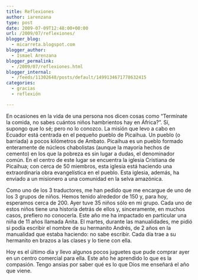 ```yaml
---
title: Reflexiones
author: iarenzana
type: post
date: 2009-07-09T12:48:00+00:00
url: /2009/07/reflexiones/
blogger_blog:
  - micarreta.blogspot.com
blogger_author:
  - Ismael Arenzana
blogger_permalink:
  - /2009/07/reflexiones.html
blogger_internal:
  - /feeds/11302648/posts/default/1499134671778632415
categories:
  - gracias
  - reflexión

---
```

En ocasiones en la vida de una persona nos dicen cosas como &#8220;Termínate la comida, no sabes cuántos niños hambrientos hay en África?&#8221;. Sí, supongo que lo sé; pero no lo conozco. La misión que levo a cabo en Ecuador está centrada en el pequeño pueblo de Picaihua. Un pueblo (o barriada) a pocos kilómetros de Ambato. Picaihua es un pueblo formado enteramente de núcleos chabolistas (aunque la mayoría hechos de cemento) en los que la pobreza es sin lugar a dudas, el denominador común. En el centro de este lugar se encuentra la iglesia Cristiana de Picaihua; con cerca de 50 miembros, esta iglesia está haciendo una extraordinaria obra evangelística en el pueblo. Esta iglesia, además, ha enviado a un misionero a una comunidad en la selva amazónica.

Como uno de los 3 traductores, me han pedido que me encargue de uno de los 3 grupos de niños. Hemos tenido alrededor de 150 y, para hoy, esperamos cerca de 200. Ayer tuve 35 niños sólo en mi grupo. Cada uno de estos niños tiene una historia detrás de ellos y, sinceramente, en muchos casos, prefiero no conocerla. Este año me ha impactado en particular una niña de 11 años llamada Anita. El martes, durante las manualidades, me pidió si podía escribir el nombre de su hermanito Andrés, de 2 años en la manualidad que estaba haciendo: no sabe escribir. Cada día trae a su hermanito en brazos a las clases y lo tiene con ella.

Hoy es el último día y llevo algunos pocos juguetes que pude comprar ayer en un centro comercial para ella. Este año he aprendido lo que es la compasión. Tengo ansias por saber qué es lo que Dios me enseñará el año que viene.